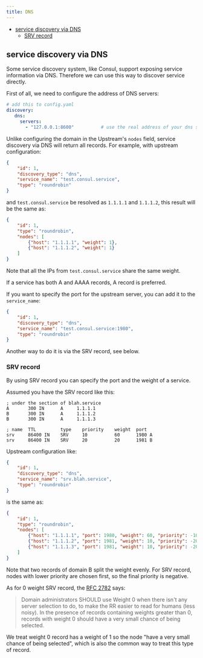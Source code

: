 ```yaml
---
title: DNS
---
```


<!--
#
# Licensed to the Apache Software Foundation (ASF) under one or more
# contributor license agreements.  See the NOTICE file distributed with
# this work for additional information regarding copyright ownership.
# The ASF licenses this file to You under the Apache License, Version 2.0
# (the "License"); you may not use this file except in compliance with
# the License.  You may obtain a copy of the License at
#
#     http://www.apache.org/licenses/LICENSE-2.0
#
# Unless required by applicable law or agreed to in writing, software
# distributed under the License is distributed on an "AS IS" BASIS,
# WITHOUT WARRANTIES OR CONDITIONS OF ANY KIND, either express or implied.
# See the License for the specific language governing permissions and
# limitations under the License.
#
-->

* [service discovery via DNS](#service-discovery-via-dns)
    * [SRV record](#srv-record)

## service discovery via DNS

Some service discovery system, like Consul, support exposing service information
via DNS. Therefore we can use this way to discover service directly.

First of all, we need to configure the address of DNS servers:

```yaml
# add this to config.yaml
discovery:
   dns:
     servers:
       - "127.0.0.1:8600"          # use the real address of your dns server
```

Unlike configuring the domain in the Upstream's `nodes` field, service discovery via
DNS will return all records. For example, with upstream configuration:

```json
{
    "id": 1,
    "discovery_type": "dns",
    "service_name": "test.consul.service",
    "type": "roundrobin"
}
```

and `test.consul.service` be resolved as `1.1.1.1` and `1.1.1.2`, this result will be the same as:

```json
{
    "id": 1,
    "type": "roundrobin",
    "nodes": [
        {"host": "1.1.1.1", "weight": 1},
        {"host": "1.1.1.2", "weight": 1}
    ]
}
```

Note that all the IPs from `test.consul.service` share the same weight.

If a service has both A and AAAA records, A record is preferred.

If you want to specify the port for the upstream server, you can add it to the `service_name`:

```json
{
    "id": 1,
    "discovery_type": "dns",
    "service_name": "test.consul.service:1980",
    "type": "roundrobin"
}
```

Another way to do it is via the SRV record, see below.

### SRV record

By using SRV record you can specify the port and the weight of a service.

Assumed you have the SRV record like this:

```
; under the section of blah.service
A       300 IN      A     1.1.1.1
B       300 IN      A     1.1.1.2
B       300 IN      A     1.1.1.3

; name  TTL         type    priority    weight  port
srv     86400 IN    SRV     10          60      1980 A
srv     86400 IN    SRV     20          20      1981 B
```

Upstream configuration like:

```json
{
    "id": 1,
    "discovery_type": "dns",
    "service_name": "srv.blah.service",
    "type": "roundrobin"
}
```

is the same as:

```json
{
    "id": 1,
    "type": "roundrobin",
    "nodes": [
        {"host": "1.1.1.1", "port": 1980, "weight": 60, "priority": -10},
        {"host": "1.1.1.2", "port": 1981, "weight": 10, "priority": -20},
        {"host": "1.1.1.3", "port": 1981, "weight": 10, "priority": -20}
    ]
}
```

Note that two records of domain B split the weight evenly.
For SRV record, nodes with lower priority are chosen first, so the final priority is negative.

As for 0 weight SRV record, the [RFC 2782](https://www.ietf.org/rfc/rfc2782.txt) says:

> Domain administrators SHOULD use Weight 0 when there isn't any server
selection to do, to make the RR easier to read for humans (less
noisy).  In the presence of records containing weights greater
than 0, records with weight 0 should have a very small chance of
being selected.

We treat weight 0 record has a weight of 1 so the node "have a very small chance of
being selected", which is also the common way to treat this type of record.
